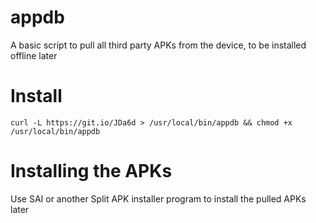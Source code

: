 # appdb
A basic script to pull all third party APKs from the device, to be installed offline later

# Install
`curl -L https://git.io/JDa6d > /usr/local/bin/appdb && chmod +x /usr/local/bin/appdb`

# Installing the APKs
Use SAI or another Split APK installer program to install the pulled APKs later
